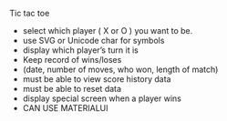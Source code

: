 Tic tac toe
* select which player ( X or O ) you want to be.
* use SVG or Unicode char for  symbols
* display which player’s turn it is
* Keep record of wins/loses 
* (date, number of moves, who won, length of match)
* must be able to view score history data
* must be able to reset data
* display special screen when a player wins
* CAN USE MATERIALUI